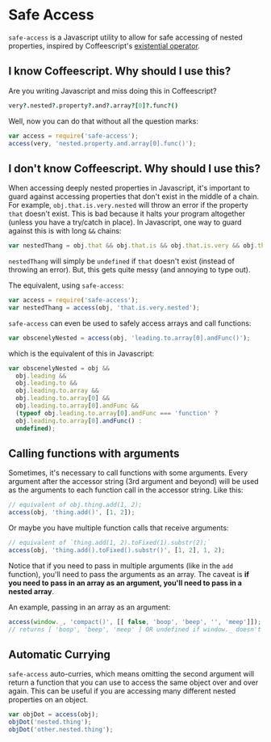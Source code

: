 # Safe Access

`safe-access` is a Javascript utility to allow for safe accessing of nested properties, inspired by Coffeescript's [existential operator](http://coffeescript.org/#operators).

## I know Coffeescript. Why should I use this?

Are you writing Javascript and miss doing this in Coffeescript?

```coffeescript
very?.nested?.property?.and?.array?[0]?.func?()
```

Well, now you can do that without all the question marks:

```javascript
var access = require('safe-access');
access(very, 'nested.property.and.array[0].func()');
```

## I don't know Coffeescript. Why should I use this?

When accessing deeply nested properties in Javascript, it's important to guard against accessing properties that don't exist in the middle of a chain. For example, `obj.that.is.very.nested` will throw an error if the property `that` doesn't exist. This is bad because it halts your program altogether (unless you have a try/catch in place). In Javascript, one way to guard against this is with long `&&` chains:

```javascript
var nestedThang = obj.that && obj.that.is && obj.that.is.very && obj.that.is.very.nested;
```

`nestedThang` will simply be `undefined` if `that` doesn't exist (instead of throwing an error). But, this gets quite messy (and annoying to type out).

The equivalent, using `safe-access`:

```javascript
var access = require('safe-access');
var nestedThang = access(obj, 'that.is.very.nested');
```

`safe-access` can even be used to safely access arrays and call functions:

```javascript
var obscenelyNested = access(obj, 'leading.to.array[0].andFunc()');
```

which is the equivalent of this in Javascript:

```javascript
var obscenelyNested = obj &&
  obj.leading &&
  obj.leading.to &&
  obj.leading.to.array &&
  obj.leading.to.array[0] &&
  obj.leading.to.array[0].andFunc &&
  (typeof obj.leading.to.array[0].andFunc === 'function' ?
  obj.leading.to.array[0].andFunc() :
  undefined);
```

## Calling functions with arguments

Sometimes, it's necessary to call functions with some arguments. Every argument after the accessor string (3rd argument and beyond) will be used as the arguments to each function call in the accessor string. Like this:

```javascript
// equivalent of obj.thing.add(1, 2);
access(obj, 'thing.add()', [1, 2]);
```

Or maybe you have multiple function calls that receive arguments:

```javascript
// equivalent of `thing.add(1, 2).toFixed(1).substr(2);`
access(obj, 'thing.add().toFixed().substr()', [1, 2], 1, 2);
```

Notice that if you need to pass in multiple arguments (like in the `add` function), you'll need to pass the arguments as an array. The caveat is **if you need to pass in an array as an argument, you'll need to pass in a nested array**.

An example, passing in an array as an argument:

```javascript
access(window._, 'compact()', [[ false, 'boop', 'beep', '', 'meep']]);
// returns [ 'boop', 'beep', 'meep' ] OR undefined if window._ doesn't exist
```

## Automatic Currying
`safe-access` auto-curries, which means omitting the second argument will return a function that you can use to access the same object over and over again. This can be useful if you are accessing many different nested properties on an object.

```javascript
var objDot = access(obj);
objDot('nested.thing');
objDot('other.nested.thing');
```
